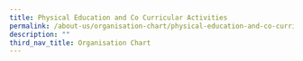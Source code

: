```yaml
---
title: Physical Education and Co Curricular Activities
permalink: /about-us/organisation-chart/physical-education-and-co-curricular-activities/
description: ""
third_nav_title: Organisation Chart
---
```

